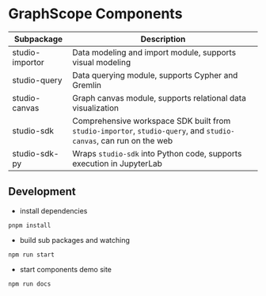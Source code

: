 # GraphScope Components

| Subpackage      | Description                                                                                                       |
| --------------- | ----------------------------------------------------------------------------------------------------------------- |
| studio-importor | Data modeling and import module, supports visual modeling                                                         |
| studio-query    | Data querying module, supports Cypher and Gremlin                                                                 |
| studio-canvas   | Graph canvas module, supports relational data visualization                                                       |
| studio-sdk      | Comprehensive workspace SDK built from `studio-importor`, `studio-query`, and `studio-canvas`, can run on the web |
| studio-sdk-py   | Wraps `studio-sdk` into Python code, supports execution in JupyterLab                                             |

## Development

- install dependencies

```
pnpm install

```

- build sub packages and watching

```
npm run start

```

- start components demo site

```
npm run docs
```
